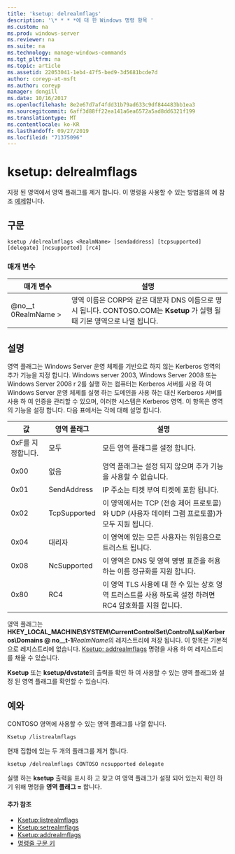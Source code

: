 ```yaml
---
title: 'ksetup: delrealmflags'
description: '\* * * *에 대 한 Windows 명령 항목 '
ms.custom: na
ms.prod: windows-server
ms.reviewer: na
ms.suite: na
ms.technology: manage-windows-commands
ms.tgt_pltfrm: na
ms.topic: article
ms.assetid: 22053041-1eb4-47f5-bed9-3d5681bcde7d
author: coreyp-at-msft
ms.author: coreyp
manager: dongill
ms.date: 10/16/2017
ms.openlocfilehash: 8e2e67d7af4fdd31b79ad633c9df844483bb1ea3
ms.sourcegitcommit: 6aff3d88ff22ea141a6ea6572a5ad8dd6321f199
ms.translationtype: MT
ms.contentlocale: ko-KR
ms.lasthandoff: 09/27/2019
ms.locfileid: "71375096"
---
```

# <a name="ksetupdelrealmflags"></a>ksetup: delrealmflags



지정 된 영역에서 영역 플래그를 제거 합니다.  이 명령을 사용할 수 있는 방법을의 예 참조 [예제](#BKMK_Examples)합니다.

## <a name="syntax"></a>구문

```
ksetup /delrealmflags <RealmName> [sendaddress] [tcpsupported] [delegate] [ncsupported] [rc4]
```

### <a name="parameters"></a>매개 변수

|매개 변수|설명|
|---------|-----------|
|@no__t 0RealmName >|영역 이름은 CORP와 같은 대문자 DNS 이름으로 명시 됩니다. CONTOSO.COM는 **Ksetup** 가 실행 될 때 기본 영역으로 나열 됩니다.|

## <a name="remarks"></a>설명

영역 플래그는 Windows Server 운영 체제를 기반으로 하지 않는 Kerberos 영역의 추가 기능을 지정 합니다. Windows server 2003, Windows Server 2008 또는 Windows Server 2008 r 2를 실행 하는 컴퓨터는 Kerberos 서버를 사용 하 여 Windows Server 운영 체제를 실행 하는 도메인을 사용 하는 대신 Kerberos 서버를 사용 하 여 인증을 관리할 수 있으며, 이러한 시스템은 Kerberos 영역. 이 항목은 영역의 기능을 설정 합니다. 다음 표에서는 각에 대해 설명 합니다.

|값|영역 플래그|설명|
|-----|----------|-----------|
|0xF를 지정합니다.|모두|모든 영역 플래그를 설정 합니다.|
|0x00|없음|영역 플래그는 설정 되지 않으며 추가 기능을 사용할 수 없습니다.|
|0x01|SendAddress|IP 주소는 티켓 부여 티켓에 포함 됩니다.|
|0x02|TcpSupported|이 영역에서는 TCP (전송 제어 프로토콜)와 UDP (사용자 데이터 그램 프로토콜)가 모두 지원 됩니다.|
|0x04|대리자|이 영역에 있는 모든 사용자는 위임용으로 트러스트 됩니다.|
|0x08|NcSupported|이 영역은 DNS 및 영역 명명 표준을 허용 하는 이름 정규화를 지원 합니다.|
|0x80|RC4|이 영역 TLS 사용에 대 한 수 있는 상호 영역 트러스트를 사용 하도록 설정 하려면 RC4 암호화를 지원 합니다.|

영역 플래그는 **HKEY_LOCAL_MACHINE\SYSTEM\CurrentControlSet\Control\Lsa\Kerberos\Domains @ no__t-1**<em>RealmName</em>의 레지스트리에 저장 됩니다. 이 항목은 기본적으로 레지스트리에 없습니다. [Ksetup: addrealmflags](ksetup-addrealmflags.md) 명령을 사용 하 여 레지스트리를 채울 수 있습니다.

**Ksetup** 또는 **ksetup/dvstate**의 출력을 확인 하 여 사용할 수 있는 영역 플래그와 설정 된 영역 플래그를 확인할 수 있습니다.

## <a name="BKMK_Examples"></a>예와

CONTOSO 영역에 사용할 수 있는 영역 플래그를 나열 합니다.
```
Ksetup /listrealmflags
```
현재 집합에 있는 두 개의 플래그를 제거 합니다.
```
ksetup /delrealmflags CONTOSO ncsupported delegate
```
실행 하는 **ksetup** 출력을 표시 하 고 찾고 여 영역 플래그가 설정 되어 있는지 확인 하기 위해 명령을 **영역 플래그 =** 합니다.

#### <a name="additional-references"></a>추가 참조

-   [Ksetup:listrealmflags](ksetup-listrealmflags.md)
-   [Ksetup:setrealmflags](ksetup-setrealmflags.md)
-   [Ksetup:addrealmflags](ksetup-addrealmflags.md)
-   [명령줄 구문 키](command-line-syntax-key.md)